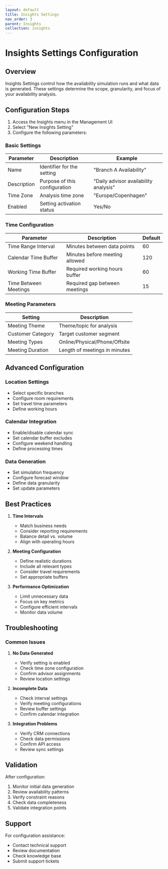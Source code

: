 ```yaml
---
layout: default
title: Insights Settings
nav_order: 3
parent: Insights
collection: insights
---
```


# Insights Settings Configuration

## Overview

Insights Settings control how the availability simulation runs and what data is generated. These settings determine the scope, granularity, and focus of your availability analysis.

## Configuration Steps

1. Access the Insights menu in the Management UI
2. Select "New Insights Setting"
3. Configure the following parameters:

### Basic Settings

| Parameter | Description | Example |
|-----------|-------------|---------|
| Name | Identifier for the setting | "Branch A Availability" |
| Description | Purpose of this configuration | "Daily advisor availability analysis" |
| Time Zone | Analysis time zone | "Europe/Copenhagen" |
| Enabled | Setting activation status | Yes/No |

### Time Configuration

| Parameter | Description | Default |
|-----------|-------------|---------|
| Time Range Interval | Minutes between data points | 60 |
| Calendar Time Buffer | Minutes before meeting allowed | 120 |
| Working Time Buffer | Required working hours buffer | 60 |
| Time Between Meetings | Required gap between meetings | 15 |

### Meeting Parameters

| Setting | Description |
|---------|-------------|
| Meeting Theme | Theme/topic for analysis |
| Customer Category | Target customer segment |
| Meeting Types | Online/Physical/Phone/Offsite |
| Meeting Duration | Length of meetings in minutes |

## Advanced Configuration

### Location Settings
- Select specific branches
- Configure room requirements
- Set travel time parameters
- Define working hours

### Calendar Integration
- Enable/disable calendar sync
- Set calendar buffer excludes
- Configure weekend handling
- Define processing times

### Data Generation
- Set simulation frequency
- Configure forecast window
- Define data granularity
- Set update parameters

## Best Practices

1. **Time Intervals**
   - Match business needs
   - Consider reporting requirements
   - Balance detail vs. volume
   - Align with operating hours

2. **Meeting Configuration**
   - Define realistic durations
   - Include all relevant types
   - Consider travel requirements
   - Set appropriate buffers

3. **Performance Optimization**
   - Limit unnecessary data
   - Focus on key metrics
   - Configure efficient intervals
   - Monitor data volume

## Troubleshooting

### Common Issues

1. **No Data Generated**
   - Verify setting is enabled
   - Check time zone configuration
   - Confirm advisor assignments
   - Review location settings

2. **Incomplete Data**
   - Check interval settings
   - Verify meeting configurations
   - Review buffer settings
   - Confirm calendar integration

3. **Integration Problems**
   - Verify CRM connections
   - Check data permissions
   - Confirm API access
   - Review sync settings

## Validation

After configuration:
1. Monitor initial data generation
2. Review availability patterns
3. Verify constraint reasons
4. Check data completeness
5. Validate integration points

## Support

For configuration assistance:
- Contact technical support
- Review documentation
- Check knowledge base
- Submit support tickets

